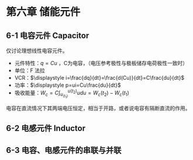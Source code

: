 # 第六章 储能元件
## 6-1 电容元件 Capacitor

仅讨论理想线性电容元件。

- 元件特性：$q=Cu$ ，C为电容，（电压参考极性与极板储存电荷极性一致时）
- 单位：F 法拉 
- VCR：$\displaystyle i=\frac{dq}{dt}=\frac{d(Cu)}{dt}=C\frac{du}{dt}$ 
- 功率：$\displaystyle p=ui=Cu\frac{du}{dt}$ 
- 吸收能量：$W_c=C\int^{u(t_2)}_{u_(t_1)}udu=W_c(t_2)-W_c(t_1)$ 

电容在直流情况下其两端电压恒定，相当于开路，或者说电容有隔断直流的作用。

## 6-2 电感元件 Inductor







## 6-3 电容、电感元件的串联与并联

